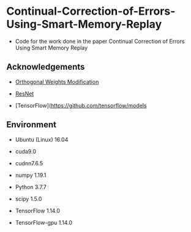 # Continual-Correction-of-Errors-Using-Smart-Memory-Replay
- Code for the work done in the paper Continual Correction of Errors Using Smart Memory Replay

## Acknowledgements

- [Orthogonal Weights Modification](https://github.com/beijixiong3510/OWM)

- [ResNet](https://github.com/jiweibo/ImageNet)

- [TensorFlow](https://github.com/tensorflow/models

## Environment

- Ubuntu (Linux) 16.04

- cuda9.0 

- cudnn7.6.5

- numpy 1.19.1

- Python 3.7.7

- scipy 1.5.0

- TensorFlow 1.14.0

- TensorFlow-gpu 1.14.0
